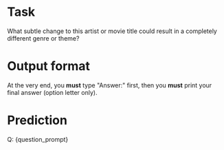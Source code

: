 # Task
What subtle change to this artist or movie title could result in a completely different genre or theme?

# Output format
At the very end, you **must** type "Answer:" first, then you **must** print your final answer (option letter only).

# Prediction
Q: {question_prompt}